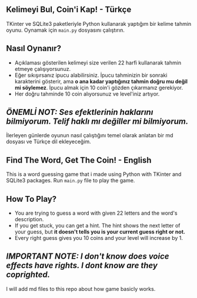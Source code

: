 
## Kelimeyi Bul, Coin'i Kap! - Türkçe 

TKinter ve SQLite3 paketleriyle Python kullanarak yaptığım bir kelime tahmin oyunu. Oynamak için `main.py` dosyasını çalıştırın.


## Nasıl Oynanır?

- Açıklaması gösterilen kelimeyi size verilen 22 harfi kullanarak tahmin etmeye çalışıyorsunuz.
- Eğer sıkışırsanız ipucu alabilirsiniz. İpucu tahminizin bir sonraki karakterini gösterir, ama **o ana kadar yaptığınız tahmin doğru mu değil mi söylemez**. İpucu almak için 10 coin'i gözden çıkarmanız gerekiyor.
- Her doğru tahminde 10 coin alıyorsunuz ve level'iniz artıyor.

## *ÖNEMLİ NOT: Ses efektlerinin haklarını bilmiyorum. Telif haklı mı değiller mi bilmiyorum.*

İlerleyen günlerde oyunun nasıl çalıştığını temel olarak anlatan bir md dosyası ve Türkçe dil ekleyeceğim.

## Find The Word, Get The Coin! - English

This is a word guessing game that i made using Python with TKinter and SQLite3 packages. Run `main.py` file to play the game.

## How To Play?

- You are trying to guess a word with given 22 letters and the word's description.
- If you get stuck, you can get a hint. The hint shows the next letter of your guess, but **it doesn't tells you is your current guess right or not.**
- Every right guess gives you 10 coins and your level will increase by 1.

## *IMPORTANT NOTE: I don't know does voice effects have rights. I dont know are they coprighted.*

I will add md files to this repo about how game basicly works.
